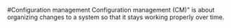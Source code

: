#Configuration management
Configuration management (CM)" is about organizing changes to a system so that it stays working properly over time.
